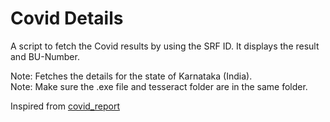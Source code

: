 # Covid Details

A script to fetch the Covid results by using the SRF ID.
It displays the result and BU-Number.

Note: Fetches the details for the state of Karnataka (India). <br>
Note: Make sure the .exe file and tesseract folder are in the same folder.

Inspired from [covid_report](https://github.com/vipinbp36/pytools/tree/master/covid_report)

